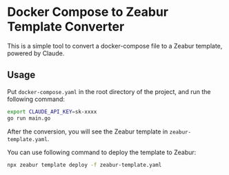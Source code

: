 # Docker Compose to Zeabur Template Converter

This is a simple tool to convert a docker-compose file to a Zeabur template, powered by Claude.

## Usage

Put `docker-compose.yaml` in the root directory of the project, and run the following command:

```bash
export CLAUDE_API_KEY=sk-xxxx
go run main.go
```

After the conversion, you will see the Zeabur template in `zeabur-template.yaml`.

You can use following command to deploy the template to Zeabur:

```bash
npx zeabur template deploy -f zeabur-template.yaml
```
